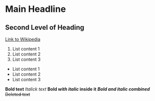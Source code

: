 # Main Headline
## Second Level of Heading
[Link to Wikipedia](https://www.wikipedia.org/)
1. List content 1
2. List content 2
3. List content 3
- List content 1
- List content 2
- List content 3

**Bold text**
*Italick text*
**Bold _with italic_ inside it**
***Bold and italic combined***
~~Deleted text~~
